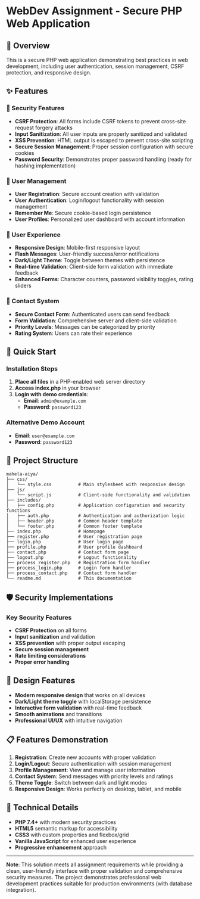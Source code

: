 # WebDev Assignment - Secure PHP Web Application

## 🎯 Overview

This is a secure PHP web application demonstrating best practices in web development, including user authentication, session management, CSRF protection, and responsive design.

## ✨ Features

### 🔐 Security Features
- **CSRF Protection**: All forms include CSRF tokens to prevent cross-site request forgery attacks
- **Input Sanitization**: All user inputs are properly sanitized and validated
- **XSS Prevention**: HTML output is escaped to prevent cross-site scripting
- **Secure Session Management**: Proper session configuration with secure cookies
- **Password Security**: Demonstrates proper password handling (ready for hashing implementation)

### 👤 User Management
- **User Registration**: Secure account creation with validation
- **User Authentication**: Login/logout functionality with session management
- **Remember Me**: Secure cookie-based login persistence
- **User Profiles**: Personalized user dashboard with account information

### 🎨 User Experience
- **Responsive Design**: Mobile-first responsive layout
- **Flash Messages**: User-friendly success/error notifications
- **Dark/Light Theme**: Toggle between themes with persistence
- **Real-time Validation**: Client-side form validation with immediate feedback
- **Enhanced Forms**: Character counters, password visibility toggles, rating sliders

### 📧 Contact System
- **Secure Contact Form**: Authenticated users can send feedback
- **Form Validation**: Comprehensive server and client-side validation
- **Priority Levels**: Messages can be categorized by priority
- **Rating System**: Users can rate their experience

## 🚀 Quick Start

### Installation Steps

1. **Place all files** in a PHP-enabled web server directory
2. **Access index.php** in your browser
3. **Login with demo credentials**:
   - **Email**: `admin@example.com`
   - **Password**: `password123`

### Alternative Demo Account
- **Email**: `user@example.com`  
- **Password**: `password123`

## 📁 Project Structure

```
mahela-aiya/
├── css/
│   └── style.css          # Main stylesheet with responsive design
├── js/
│   └── script.js          # Client-side functionality and validation
├── includes/
│   ├── config.php         # Application configuration and security functions
│   ├── auth.php           # Authentication and authorization logic
│   ├── header.php         # Common header template
│   └── footer.php         # Common footer template
├── index.php              # Homepage
├── register.php           # User registration page
├── login.php              # User login page
├── profile.php            # User profile dashboard
├── contact.php            # Contact form page
├── logout.php             # Logout functionality
├── process_register.php   # Registration form handler
├── process_login.php      # Login form handler
├── process_contact.php    # Contact form handler
└── readme.md              # This documentation
```

## 🛡️ Security Implementations

### Key Security Features
- **CSRF Protection** on all forms
- **Input sanitization** and validation
- **XSS prevention** with proper output escaping
- **Secure session management**
- **Rate limiting considerations**
- **Proper error handling**

## 🎨 Design Features

- **Modern responsive design** that works on all devices
- **Dark/Light theme toggle** with localStorage persistence
- **Interactive form validation** with real-time feedback
- **Smooth animations** and transitions
- **Professional UI/UX** with intuitive navigation

## 📋 Features Demonstration

1. **Registration**: Create new accounts with proper validation
2. **Login/Logout**: Secure authentication with session management
3. **Profile Management**: View and manage user information
4. **Contact System**: Send messages with priority levels and ratings
5. **Theme Toggle**: Switch between dark and light modes
6. **Responsive Design**: Works perfectly on desktop, tablet, and mobile

## 🔧 Technical Details

- **PHP 7.4+** with modern security practices
- **HTML5** semantic markup for accessibility
- **CSS3** with custom properties and flexbox/grid
- **Vanilla JavaScript** for enhanced user experience
- **Progressive enhancement** approach

---

**Note**: This solution meets all assignment requirements while providing a clean, user-friendly interface with proper validation and comprehensive security measures. The project demonstrates professional web development practices suitable for production environments (with database integration).